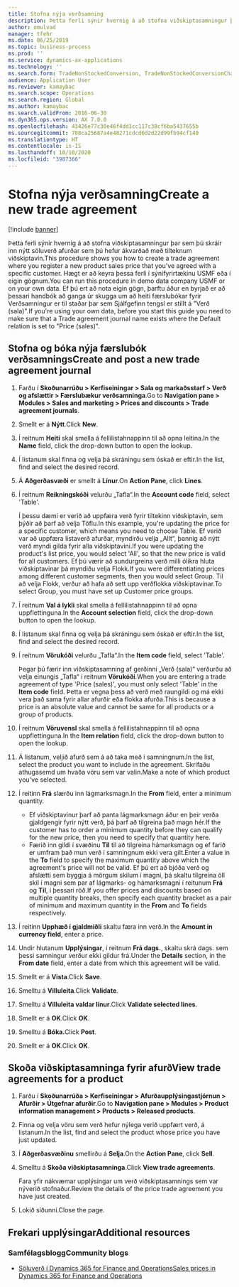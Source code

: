 ```yaml
---
title: Stofna nýja verðsamning
description: Þetta ferli sýnir hvernig á að stofna viðskiptasamningur þar sem þú skráir inn nýtt söluverð afurðar sem þú hefur ákvarðað með tilteknum viðskiptavin.
author: omulvad
manager: tfehr
ms.date: 06/25/2019
ms.topic: business-process
ms.prod: ''
ms.service: dynamics-ax-applications
ms.technology: ''
ms.search.form: TradeNonStockedConversion, TradeNonStockedConversionChangeWizard, TradeNonStockedConversionCheckWorksheet, TradeNonStockedConversionWizard, TradeNonStockedRegister
audience: Application User
ms.reviewer: kamaybac
ms.search.scope: Operations
ms.search.region: Global
ms.author: kamaybac
ms.search.validFrom: 2016-06-30
ms.dyn365.ops.version: AX 7.0.0
ms.openlocfilehash: 43426e77c30e46f4dd1cc117c38cf6ba5437655b
ms.sourcegitcommit: 708ca25687a4e48271cdcd6d2d22d99fb94cf140
ms.translationtype: HT
ms.contentlocale: is-IS
ms.lasthandoff: 10/10/2020
ms.locfileid: "3987366"
---
```

# <a name="create-a-new-trade-agreement"></a><span data-ttu-id="6c32c-103">Stofna nýja verðsamning</span><span class="sxs-lookup"><span data-stu-id="6c32c-103">Create a new trade agreement</span></span>

[!include [banner](../../includes/banner.md)]

<span data-ttu-id="6c32c-104">Þetta ferli sýnir hvernig á að stofna viðskiptasamningur þar sem þú skráir inn nýtt söluverð afurðar sem þú hefur ákvarðað með tilteknum viðskiptavin.</span><span class="sxs-lookup"><span data-stu-id="6c32c-104">This procedure shows you how to create a trade agreement where you register a new product sales price that you've agreed with a specific customer.</span></span> <span data-ttu-id="6c32c-105">Hægt er að keyra þessa ferli í sýnifyrirtækinu USMF eða í eigin gögnum.</span><span class="sxs-lookup"><span data-stu-id="6c32c-105">You can run this procedure in demo data company USMF or on your own data.</span></span> <span data-ttu-id="6c32c-106">Ef þú ert að nota eigin gögn, þarftu áður en byrjað er að þessari handbók að ganga úr skugga um að heiti færslubókar fyrir Verðsamningur er til staðar þar sem Sjálfgefinn tengsl er stillt á "Verð (sala)".</span><span class="sxs-lookup"><span data-stu-id="6c32c-106">If you're using your own data, before you start this guide you need to make sure that a Trade agreement journal name exists where the Default relation is set to "Price (sales)".</span></span>


## <a name="create-and-post-a-new-trade-agreement-journal"></a><span data-ttu-id="6c32c-107">Stofna og bóka nýja færslubók verðsamnings</span><span class="sxs-lookup"><span data-stu-id="6c32c-107">Create and post a new trade agreement journal</span></span>
1. <span data-ttu-id="6c32c-108">Farðu í **Skoðunarrúðu > Kerfiseiningar > Sala og markaðsstarf > Verð og afslættir > Færslubækur verðsamninga**.</span><span class="sxs-lookup"><span data-stu-id="6c32c-108">Go to **Navigation pane > Modules > Sales and marketing > Prices and discounts > Trade agreement journals**.</span></span>
2. <span data-ttu-id="6c32c-109">Smellt er á **Nýtt**.</span><span class="sxs-lookup"><span data-stu-id="6c32c-109">Click **New**.</span></span>
3. <span data-ttu-id="6c32c-110">Í reitnum **Heiti** skal smella á fellilistahnappinn til að opna leitina.</span><span class="sxs-lookup"><span data-stu-id="6c32c-110">In the **Name** field, click the drop-down button to open the lookup.</span></span>
4. <span data-ttu-id="6c32c-111">Í listanum skal finna og velja þá skráningu sem óskað er eftir.</span><span class="sxs-lookup"><span data-stu-id="6c32c-111">In the list, find and select the desired record.</span></span>
5. <span data-ttu-id="6c32c-112">Á **Aðgerðasvæði** er smellt á **Línur**.</span><span class="sxs-lookup"><span data-stu-id="6c32c-112">On **Action Pane**, click **Lines**.</span></span>
6. <span data-ttu-id="6c32c-113">Í reitnum **Reikningskóði** velurðu „Tafla“.</span><span class="sxs-lookup"><span data-stu-id="6c32c-113">In the **Account code** field, select 'Table'.</span></span>
    
    <span data-ttu-id="6c32c-114">Í þessu dæmi er verið að uppfæra verð fyrir tiltekinn viðskiptavin, sem þýðir að þarf að velja Töflu.</span><span class="sxs-lookup"><span data-stu-id="6c32c-114">In this example, you're updating the price for a specific customer, which means you need to choose Table.</span></span> <span data-ttu-id="6c32c-115">Ef verið var að uppfæra listaverð afurðar, myndirðu velja „Allt“, þannig að nýtt verð myndi gilda fyrir alla viðskiptavini.</span><span class="sxs-lookup"><span data-stu-id="6c32c-115">If you were updating the product's list price, you would select 'All', so that the new price is valid for all customers.</span></span> <span data-ttu-id="6c32c-116">Ef þú værir að sundurgreina verð milli ólíkra hluta viðskiptavinar þá myndiðu velja Flokk.</span><span class="sxs-lookup"><span data-stu-id="6c32c-116">If you were differentiating prices among different customer segments, then you would select Group.</span></span> <span data-ttu-id="6c32c-117">Til að velja Flokk, verður að hafa að sett upp verðflokka viðskiptavinar.</span><span class="sxs-lookup"><span data-stu-id="6c32c-117">To select Group, you must have set up Customer price groups.</span></span>  

7. <span data-ttu-id="6c32c-118">Í reitnum **Val á lykli** skal smella á fellilistahnappinn til að opna uppflettinguna.</span><span class="sxs-lookup"><span data-stu-id="6c32c-118">In the **Account selection** field, click the drop-down button to open the lookup.</span></span>
8. <span data-ttu-id="6c32c-119">Í listanum skal finna og velja þá skráningu sem óskað er eftir.</span><span class="sxs-lookup"><span data-stu-id="6c32c-119">In the list, find and select the desired record.</span></span>
9. <span data-ttu-id="6c32c-120">Í reitnum **Vörukóði** velurðu „Tafla“.</span><span class="sxs-lookup"><span data-stu-id="6c32c-120">In the **Item code** field, select 'Table'.</span></span>
    
    <span data-ttu-id="6c32c-121">Þegar þú færir inn viðskiptasamning af gerðinni „Verð (sala)“ verðurðu að velja einungis „Tafla“ í reitnum **Vörukóði**.</span><span class="sxs-lookup"><span data-stu-id="6c32c-121">When you are entering a trade agreement of type 'Price (sales)', you must only select 'Table' in the **Item code** field.</span></span> <span data-ttu-id="6c32c-122">Þetta er vegna þess að verð með raungildi og má ekki vera það sama fyrir allar afurðir eða flokka afurða.</span><span class="sxs-lookup"><span data-stu-id="6c32c-122">This is because a price is an absolute value and cannot be same for all products or a group of products.</span></span>
    
10. <span data-ttu-id="6c32c-123">Í reitnum **Vöruvensl** skal smella á fellilistahnappinn til að opna uppflettinguna.</span><span class="sxs-lookup"><span data-stu-id="6c32c-123">In the **Item relation** field, click the drop-down button to open the lookup.</span></span>
11. <span data-ttu-id="6c32c-124">Á listanum, veljið afurð sem á að taka með í samningnum.</span><span class="sxs-lookup"><span data-stu-id="6c32c-124">In the list, select the product you want to include in the agreement.</span></span> <span data-ttu-id="6c32c-125">Skrifaðu athugasemd um hvaða vöru sem var valin.</span><span class="sxs-lookup"><span data-stu-id="6c32c-125">Make a note of which product you've selected.</span></span>  
12. <span data-ttu-id="6c32c-126">Í reitinn **Frá** slærðu inn lágmarksmagn.</span><span class="sxs-lookup"><span data-stu-id="6c32c-126">In the **From** field, enter a minimum quantity.</span></span>
    - <span data-ttu-id="6c32c-127">Ef viðskiptavinur þarf að panta lágmarksmagn áður en þeir verða gjaldgengir fyrir nýtt verð, þá þarf að tilgreina það magn hér.</span><span class="sxs-lookup"><span data-stu-id="6c32c-127">If the customer has to order a minimum quantity before they can qualify for the new price, then you need to specify that quantity here.</span></span>  
    - <span data-ttu-id="6c32c-128">Færið inn gildi í svæðinu **Til** til að tilgreina hámarksmagn og ef farið er umfram það mun verð í samningnum ekki vera gilt.</span><span class="sxs-lookup"><span data-stu-id="6c32c-128">Enter a value in the **To** field to specify the maximum quantity above which the agreement's price will not be valid.</span></span> <span data-ttu-id="6c32c-129">Ef þú ert að bjóða verð og afslætti sem byggja á mörgum skilum í magni, þá skaltu tilgreina öll skil í magni sem par af lágmarks- og hámarksmagni í reitunum **Frá** og **Til**, í þessari röð.</span><span class="sxs-lookup"><span data-stu-id="6c32c-129">If you offer prices and discounts based on multiple quantity breaks, then specify each quantity bracket as a pair of minimum and maximum quantity in the **From** and **To** fields respectively.</span></span>
13. <span data-ttu-id="6c32c-130">Í reitinn **Upphæð í gjaldmiðli** skaltu færa inn verð.</span><span class="sxs-lookup"><span data-stu-id="6c32c-130">In the **Amount in currency field**, enter a price.</span></span>
14. <span data-ttu-id="6c32c-131">Undir hlutanum **Upplýsingar**, í reitnum **Frá dags.**, skaltu skrá dags. sem þessi samningur verður ekki gildur frá.</span><span class="sxs-lookup"><span data-stu-id="6c32c-131">Under the **Details** section, in the **From date** field, enter a date from which this agreement will be valid.</span></span>
15. <span data-ttu-id="6c32c-132">Smellt er á **Vista**.</span><span class="sxs-lookup"><span data-stu-id="6c32c-132">Click **Save**.</span></span>
16. <span data-ttu-id="6c32c-133">Smelltu á **Villuleita**.</span><span class="sxs-lookup"><span data-stu-id="6c32c-133">Click **Validate**.</span></span>
17. <span data-ttu-id="6c32c-134">Smelltu á **Villuleita valdar línur**.</span><span class="sxs-lookup"><span data-stu-id="6c32c-134">Click **Validate selected lines**.</span></span>
18. <span data-ttu-id="6c32c-135">Smellt er á **OK**.</span><span class="sxs-lookup"><span data-stu-id="6c32c-135">Click **OK**.</span></span>
19. <span data-ttu-id="6c32c-136">Smelltu á **Bóka.**</span><span class="sxs-lookup"><span data-stu-id="6c32c-136">Click **Post**.</span></span>
20. <span data-ttu-id="6c32c-137">Smellt er á **OK**.</span><span class="sxs-lookup"><span data-stu-id="6c32c-137">Click **OK**.</span></span>

## <a name="view-trade-agreements-for-a-product"></a><span data-ttu-id="6c32c-138">Skoða viðskiptasamninga fyrir afurð</span><span class="sxs-lookup"><span data-stu-id="6c32c-138">View trade agreements for a product</span></span>
1. <span data-ttu-id="6c32c-139">Farðu í **Skoðunarrúða > Kerfiseiningar > Afurðaupplýsingastjórnun > Afurðir > Útgefnar afurðir**.</span><span class="sxs-lookup"><span data-stu-id="6c32c-139">Go to **Navigation pane > Modules > Product information management > Products > Released products**.</span></span>
2. <span data-ttu-id="6c32c-140">Finna og velja vöru sem verð hefur nýlega verið uppfært verð, á listanum.</span><span class="sxs-lookup"><span data-stu-id="6c32c-140">In the list, find and select the product whose price you have just updated.</span></span>
3. <span data-ttu-id="6c32c-141">Í **Aðgerðasvæðinu** smellirðu á **Selja**.</span><span class="sxs-lookup"><span data-stu-id="6c32c-141">On the **Action Pane**, click **Sell**.</span></span>
4. <span data-ttu-id="6c32c-142">Smelltu á **Skoða viðskiptasamninga**.</span><span class="sxs-lookup"><span data-stu-id="6c32c-142">Click **View trade agreements**.</span></span>
    
    <span data-ttu-id="6c32c-143">Fara yfir nákvæmar upplýsingar um verð viðskiptasamnings sem var nýverið stofnaður.</span><span class="sxs-lookup"><span data-stu-id="6c32c-143">Review the details of the price trade agreement you have just created.</span></span>    

5. <span data-ttu-id="6c32c-144">Lokið síðunni.</span><span class="sxs-lookup"><span data-stu-id="6c32c-144">Close the page.</span></span>

## <a name="additional-resources"></a><span data-ttu-id="6c32c-145">Frekari upplýsingar</span><span class="sxs-lookup"><span data-stu-id="6c32c-145">Additional resources</span></span>
### <a name="community-blogs"></a><span data-ttu-id="6c32c-146">Samfélagsblogg</span><span class="sxs-lookup"><span data-stu-id="6c32c-146">Community blogs</span></span>
- [<span data-ttu-id="6c32c-147">Söluverð í Dynamics 365 for Finance and Operations</span><span class="sxs-lookup"><span data-stu-id="6c32c-147">Sales prices in Dynamics 365 for Finance and Operations</span></span>](https://financefunction.tech/2018/11/14/sales-prices-in-dynamics-365-for-finance-and-operations/#sales_price_in_trade_agreements)
